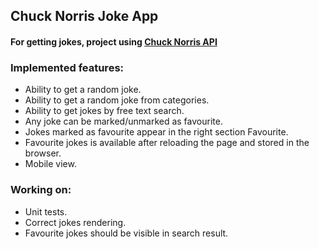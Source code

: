 ## Chuck Norris Joke App

#### For getting jokes, project using [Chuck Norris API](https://api.chucknorris.io/)

### Implemented features:
- Ability to get a random joke.
- Ability to get a random joke from categories.
- Ability to get jokes by free text search.
- Any joke can be marked/unmarked as favourite.
- Jokes marked as favourite appear in the right section Favourite.
- Favourite jokes is available after reloading the page and stored in the browser.
- Mobile view.

### Working on:
- Unit tests.
- Correct jokes rendering.
- Favourite jokes should be visible in search result.
